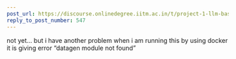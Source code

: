 ```yaml
---
post_url: https://discourse.onlinedegree.iitm.ac.in/t/project-1-llm-based-automation-agent-discussion-thread-tds-jan-2025/164277/548
reply_to_post_number: 547
---
```

not yet… but i have another problem when i am running this by using docker it is giving error “datagen module not found”